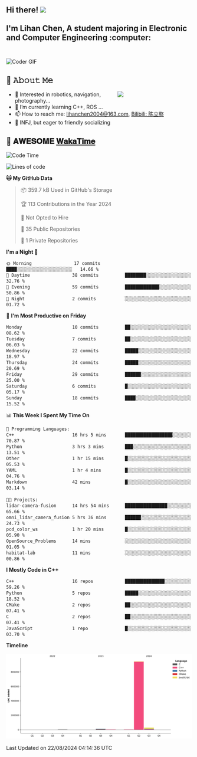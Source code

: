 <h2 align="left">
 <abc>
  <br>Hi there! <img src="https://user-images.githubusercontent.com/42378118/110234147-e3259600-7f4e-11eb-95be-0c4047144dea.gif" width="30"><br>
  <br> I'm Lihan Chen, A student majoring in Electronic and Computer Engineering :computer:<br>
  <br>
 </abc>
</h2>

<img align="center" src="https://media.giphy.com/media/SWoSkN6DxTszqIKEqv/giphy.gif" alt="Coder GIF" width="500">

## :book: 𝙰𝚋𝚘𝚞𝚝 𝙼𝚎

<img align="right" width="40%" src="https://github-readme-stats.vercel.app/api?username=LihanChen2004&show_icons=true&icon_color=CE1D2D&text_color=718096&bg_color=ffffff&hide_title=true" />

- 🌟 Interested in robotics, navigation, photography...
- 🌱 I’m currently learning C++, ROS ... 
- 📫 How to reach me: lihanchen2004@163.com, [Bilibili: 陈立憨](https://space.bilibili.com/170786212)
- 👯 INFJ, but eager to friendly socializing

## 📜 𝐀𝐖𝐄𝐒𝐎𝐌𝐄 [𝐖𝐚𝐤𝐚𝐓𝐢𝐦𝐞](https://github.com/anmol098/waka-readme-stats)

<!--START_SECTION:waka-->
![Code Time](http://img.shields.io/badge/Code%20Time-61%20hrs%2011%20mins-blue)

![Lines of code](https://img.shields.io/badge/From%20Hello%20World%20I%27ve%20Written-983.8%20thousand%20lines%20of%20code-blue)

**🐱 My GitHub Data** 

> 📦 359.7 kB Used in GitHub's Storage 
 > 
> 🏆 113 Contributions in the Year 2024
 > 
> 🚫 Not Opted to Hire
 > 
> 📜 35 Public Repositories 
 > 
> 🔑 1 Private Repositories 
 > 
**I'm a Night 🦉** 

```text
🌞 Morning                17 commits          ████░░░░░░░░░░░░░░░░░░░░░   14.66 % 
🌆 Daytime                38 commits          ████████░░░░░░░░░░░░░░░░░   32.76 % 
🌃 Evening                59 commits          █████████████░░░░░░░░░░░░   50.86 % 
🌙 Night                  2 commits           ░░░░░░░░░░░░░░░░░░░░░░░░░   01.72 % 
```
📅 **I'm Most Productive on Friday** 

```text
Monday                   10 commits          ██░░░░░░░░░░░░░░░░░░░░░░░   08.62 % 
Tuesday                  7 commits           ██░░░░░░░░░░░░░░░░░░░░░░░   06.03 % 
Wednesday                22 commits          █████░░░░░░░░░░░░░░░░░░░░   18.97 % 
Thursday                 24 commits          █████░░░░░░░░░░░░░░░░░░░░   20.69 % 
Friday                   29 commits          ██████░░░░░░░░░░░░░░░░░░░   25.00 % 
Saturday                 6 commits           █░░░░░░░░░░░░░░░░░░░░░░░░   05.17 % 
Sunday                   18 commits          ████░░░░░░░░░░░░░░░░░░░░░   15.52 % 
```


📊 **This Week I Spent My Time On** 

```text
💬 Programming Languages: 
C++                      16 hrs 5 mins       ██████████████████░░░░░░░   70.87 % 
Python                   3 hrs 3 mins        ███░░░░░░░░░░░░░░░░░░░░░░   13.51 % 
Other                    1 hr 15 mins        █░░░░░░░░░░░░░░░░░░░░░░░░   05.53 % 
YAML                     1 hr 4 mins         █░░░░░░░░░░░░░░░░░░░░░░░░   04.76 % 
Markdown                 42 mins             █░░░░░░░░░░░░░░░░░░░░░░░░   03.14 % 

🐱‍💻 Projects: 
lidar-camera-fusion      14 hrs 54 mins      ████████████████░░░░░░░░░   65.66 % 
omni_lidar_camera_fusion 5 hrs 36 mins       ██████░░░░░░░░░░░░░░░░░░░   24.73 % 
pcd_color_ws             1 hr 20 mins        █░░░░░░░░░░░░░░░░░░░░░░░░   05.90 % 
OpenSource_Problems      14 mins             ░░░░░░░░░░░░░░░░░░░░░░░░░   01.05 % 
habitat-lab              11 mins             ░░░░░░░░░░░░░░░░░░░░░░░░░   00.86 % 
```

**I Mostly Code in C++** 

```text
C++                      16 repos            ███████████████░░░░░░░░░░   59.26 % 
Python                   5 repos             █████░░░░░░░░░░░░░░░░░░░░   18.52 % 
CMake                    2 repos             ██░░░░░░░░░░░░░░░░░░░░░░░   07.41 % 
C                        2 repos             ██░░░░░░░░░░░░░░░░░░░░░░░   07.41 % 
JavaScript               1 repo              █░░░░░░░░░░░░░░░░░░░░░░░░   03.70 % 
```



**Timeline**

![Lines of Code chart](https://raw.githubusercontent.com/LihanChen2004/LihanChen2004/main/assets/bar_graph.png)


 Last Updated on 22/08/2024 04:14:36 UTC
<!--END_SECTION:waka-->

<!--
**LihanChen2004/LihanChen2004** is a ✨ _special_ ✨ repository because its `README.md` (this file) appears on your GitHub profile.

Here are some ideas to get you started:

- 🔭 I’m currently working on ...
- 🌱 I’m currently learning ...
- 👯 I’m looking to collaborate on ...
- 🤔 I’m looking for help with ...
- 💬 Ask me about ...
- 📫 How to reach me: ...
- 😄 Pronouns: ...
- ⚡ Fun fact: ...
-->

